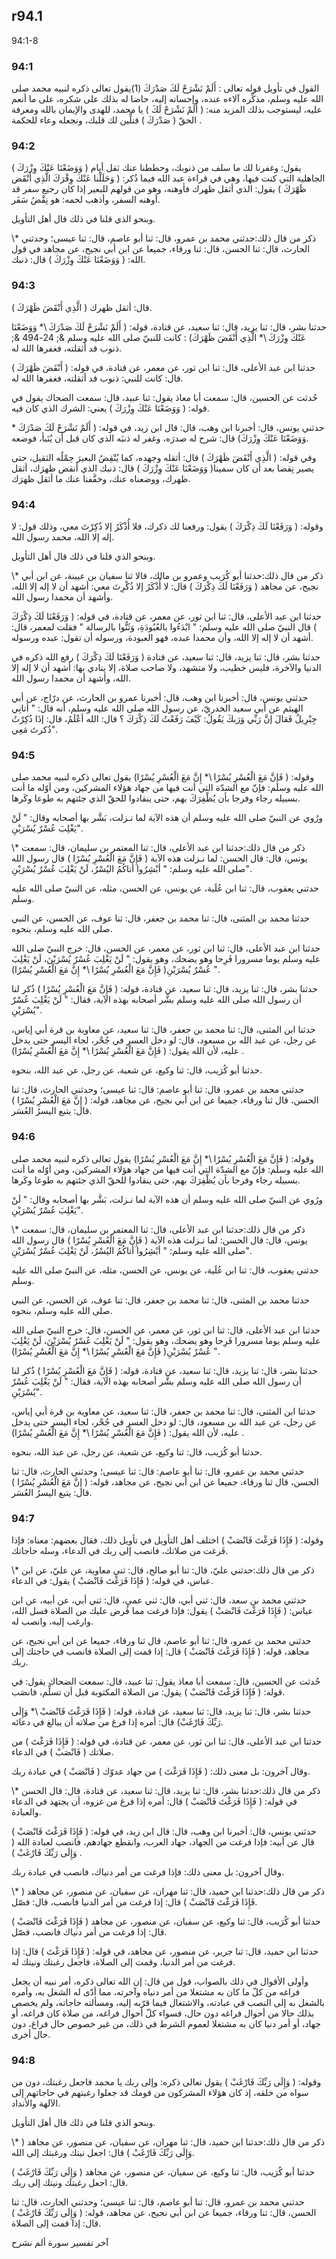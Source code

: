 ## r94.1
94:1-8
### 94:1
القول في تأويل قوله تعالى : أَلَمْ نَشْرَحْ لَكَ صَدْرَكَ (1)يقول تعالى ذكره لنبيه محمد صلى الله عليه وسلم، مذكِّره آلاءه عنده، وإحسانه إليه، حاضا له بذلك على شكره، على ما أنعم عليه، ليستوجب بذلك المزيد منه: ( أَلَمْ نَشْرَحْ لَكَ ) يا محمد، للهدى والإيمان بالله ومعرفة الحقّ ( صَدْرَكَ ) فنلِّين لك قلبك، ونجعله وعاء للحكمة .

### 94:2
( وَوَضَعْنَا عَنْكَ وِزْرَكَ ) يقول: وغفرنا لك ما سلف من ذنوبك، وحططنا عنك ثقل أيام الجاهلية التي كنت فيها، وهي في قراءة عبد الله فيما ذُكر: ( وَحَلَلْنا عَنْكَ وِقْرَكَ الَّذِي أَنْقَض ظَهْرَكَ ) يقول: الذي أثقل ظهرك فأوهنه، وهو من قولهم للبعير إذا كان رجيع سفر قد أوهنه السفر، وأذهب لحمه: هو نِقْضُ سَفَر.

وبنحو الذي قلنا في ذلك قال أهل التأويل.

\\* ذكر من قال ذلك:حدثني محمد بن عمرو، قال: ثنا أبو عاصم، قال: ثنا عيسى؛ وحدثني الحارث، قال: ثنا الحسن، قال: ثنا ورقاء، جميعا عن ابن أبي نجيح، عن مجاهد في قول الله: ( وَوَضَعْنَا عَنْكَ وِزْرَكَ ) قال: ذنبك.

### 94:3
( الَّذِي أَنْقَضَ ظَهْرَكَ ) قال: أثقل ظهرك.

حدثنا بشر، قال: ثنا يزيد، قال: ثنا سعيد، عن قتادة، قوله: ( أَلَمْ نَشْرَحْ لَكَ صَدْرَكَ \\* وَوَضَعْنَا عَنْكَ وِزْرَكَ \\* الَّذِي أَنْقَضَ ظَهْرَكَ) : كانت للنبيّ صلى الله عليه وسلم &; 24-494 &; ذنوب قد أثقلته، فغفرها الله له.

حدثنا ابن عبد الأعلى، قال: ثنا ابن ثور، عن معمر، عن قتادة، في قوله: ( أَنْقَضَ ظَهْرَكَ ) قال: كانت للنبي: ذنوب قد أثقلته، فغفرها الله له.

حُدثت عن الحسين، قال: سمعت أبا معاذ يقول: ثنا عبيد، قال: سمعت الضحاك يقول في قوله: ( وَوَضَعْنَا عَنْكَ وِزْرَكَ ) يعني: الشرك الذي كان فيه.

حدثني يونس، قال: أخبرنا ابن وهب، قال: قال ابن زيد، في قوله: ( أَلَمْ نَشْرَحْ لَكَ صَدْرَكَ \* وَوَضَعْنَا عَنْكَ وِزْرَكَ) قال: شرح له صدرَه، وغفر له ذنبَه الذي كان قبل أن يُنَبأ، فوضعه.

وفي قوله: ( الَّذِي أَنْقَضَ ظَهْرَكَ ) قال: أثقله وجهده، كما يُنْقِضُ البعيرَ حِمْلُه الثقيل، حتى يصير نِقضا بعد أن كان سمينا( وَوَضَعْنَا عَنْكَ وِزْرَكَ ) قال: ذنبك الذي أنقض ظهرَك، أثقل ظهرك، ووضعناه عنك، وخفَّفنا عنك ما أثقل ظهرَك.

### 94:4
وقوله: ( وَرَفَعْنَا لَكَ ذِكْرَكَ ) يقول: ورفعنا لك ذكرك، فلا أُذْكَرُ إلا ذُكِرْتَ معي، وذلك قول: لا إله إلا الله، محمد رسول الله.

وبنحو الذي قلنا في ذلك قال أهل التأويل.

\\* ذكر من قال ذلك:حدثنا أبو كُرَيب وعمرو بن مالك، قالا ثنا سفيان بن عيينة، عن ابن أبي نجيح، عن مجاهد ( وَرَفَعْنَا لَكَ ذِكْرَكَ ) قال: لا أُذْكَرُ إلا ذُكْرِتَ معي: أشهد أن لا إله إلا الله، وأشهد أن محمدا رسول الله.

حدثنا ابن عبد الأعلى، قال: ثنا ابن ثور، عن معمر، عن قتادة، في قوله: ( وَرَفَعْنَا لَكَ ذِكْرَكَ ) قال النبيّ صلى الله عليه وسلم: " ابْدَءُوا بالعُبُودَةِ، وَثَنُّوا بالرسالة " فقلت لمعمر، قال: أشهد أن لا إله إلا الله، وأن محمدا عبده، فهو العبودة، ورسوله أن تقول: عبده ورسوله.

حدثنا بشر، قال: ثنا يزيد، قال: ثنا سعيد، عن قتادة ( وَرَفَعْنَا لَكَ ذِكْرَكَ ) رفع الله ذكره في الدنيا والآخرة، فليس خطيب، ولا متشهد، ولا صاحب صلاة، إلا ينادي بها: أشهد أن لا إله إلا الله، وأشهد أن محمدا رسول الله.

حدثني يونس، قال: أخبرنا ابن وهب، قال: أخبرنا عمرو بن الحارث، عن درّاج، عن أبي الهيثم عن أبي سعيد الخدريّ، عن رسول الله صلى الله عليه وسلم، أنه قال: " أتانِي جِبْرِيلُ فَقالَ إنَّ رَبِّي وَرَبكَ يَقُولُ: كَيْفَ رَفَعْتُ لَكَ ذِكْرَكَ ؟ قال: الله أعْلَمُ، قال: إذَا ذُكِرْتُ ذُكرتَ مَعِي".

### 94:5
وقوله: ( فَإِنَّ مَعَ الْعُسْرِ يُسْرًا \\* إِنَّ مَعَ الْعُسْرِ يُسْرًا) يقول تعالى ذكره لنبيه محمد صلى الله عليه وسلم: فإنّ مع الشدّة التي أنت فيها من جهاد هؤلاء المشركين، ومن أوّله ما أنت بسبيله رجاء وفرجا بأن يُظْفِرَكَ بهم، حتى ينقادوا للحقّ الذي جئتهم به طوعا وكَرها.

ورُوي عن النبيّ صلى الله عليه وسلم أن هذه الآية لما نـزلت، بَشَّر بها أصحابه وقال: " لَنْ يَغْلِبَ عُسْرٌ يُسْرَيْنِ".

\\* ذكر من قال ذلك:حدثنا ابن عبد الأعلى، قال: ثنا المعتمر بن سليمان، قال: سمعت يونس، قال: قال الحسن: لما نـزلت هذه الآية ( فَإِنَّ مَعَ الْعُسْرِ يُسْرًا ) قال رسول الله صلى الله عليه وسلم: " أبْشِرُوا أتاكُمُ اليُسْرُ، لَنْ يَغْلِبَ عُسْرٌ يُسْرَيْنِ".

حدثني يعقوب، قال: ثنا ابن عُلَية، عن يونس، عن الحسن، مثله، عن النبيّ صلى الله عليه وسلم.

حدثنا محمد بن المثنى، قال: ثنا محمد بن جعفر، قال: ثنا عوف، عن الحسن، عن النبي صلى الله عليه وسلم، بنحوه.

حدثنا ابن عبد الأعلى، قال: ثنا ابن ثور، عن معمر، عن الحسن، قال: خرج النبيّ صلى الله عليه وسلم يوما مسرورا فَرِحا وهو يضحك، وهو يقول: " لَنْ يَغْلِبَ عُسْرٌ يُسْرَيْنَ، لَنْ يَغْلِبَ عُسْرٌ يُسْرَيْنِ( فَإِنَّ مَعَ الْعُسْرِ يُسْرًا \\* إِنَّ مَعَ الْعُسْرِ يُسْرًا) ".

حدثنا بشر، قال: ثنا يزيد، قال: ثنا سعيد، عن قتادة، قوله: ( فَإِنَّ مَعَ الْعُسْرِ يُسْرًا ) ذُكر لنا أن رسول الله صلى الله عليه وسلم بشَّر أصحابه بهذه الآية، فقال: " لَنْ يَغْلِبَ عُسْرٌ يُسْرَيْنِ".

حدثنا ابن المثنى، قال: ثنا محمد بن جعفر، قال: ثنا سعيد، عن معاوية بن قرة أبي إياس، عن رجل، عن عبد الله بن مسعود، قال: لو دخل العسر في جُحْر، لجاء اليسر حتى يدخل عليه، لأن الله يقول: ( فَإِنَّ مَعَ الْعُسْرِ يُسْرًا \\* إِنَّ مَعَ الْعُسْرِ يُسْرًا) .

حدثنا أبو كُرَيب، قال: ثنا وكيع، عن شعبة، عن رجل، عن عبد الله، بنحوه.

حدثني محمد بن عمرو، قال: ثنا أبو عاصم: قال: ثنا عيسى؛ وحدثني الحارث، قال: ثنا الحسن، قال ثنا ورقاء، جميعا عن ابن أبي نجيح، عن مجاهد، قوله: ( إِنَّ مَعَ الْعُسْرِ يُسْرًا ) قال: يتبع اليسرُ العُسَر.

### 94:6
<!-- TODO:DUPLICATE -->

وقوله: ( فَإِنَّ مَعَ الْعُسْرِ يُسْرًا \\* إِنَّ مَعَ الْعُسْرِ يُسْرًا) يقول تعالى ذكره لنبيه محمد صلى الله عليه وسلم: فإنّ مع الشدّة التي أنت فيها من جهاد هؤلاء المشركين، ومن أوّله ما أنت بسبيله رجاء وفرجا بأن يُظْفِرَكَ بهم، حتى ينقادوا للحقّ الذي جئتهم به طوعا وكَرها.

ورُوي عن النبيّ صلى الله عليه وسلم أن هذه الآية لما نـزلت، بَشَّر بها أصحابه وقال: " لَنْ يَغْلِبَ عُسْرٌ يُسْرَيْنِ".

\\* ذكر من قال ذلك:حدثنا ابن عبد الأعلى، قال: ثنا المعتمر بن سليمان، قال: سمعت يونس، قال: قال الحسن: لما نـزلت هذه الآية ( فَإِنَّ مَعَ الْعُسْرِ يُسْرًا ) قال رسول الله صلى الله عليه وسلم: " أبْشِرُوا أتاكُمُ اليُسْرُ، لَنْ يَغْلِبَ عُسْرٌ يُسْرَيْنِ".

حدثني يعقوب، قال: ثنا ابن عُلَية، عن يونس، عن الحسن، مثله، عن النبيّ صلى الله عليه وسلم.

حدثنا محمد بن المثنى، قال: ثنا محمد بن جعفر، قال: ثنا عوف، عن الحسن، عن النبي صلى الله عليه وسلم، بنحوه.

حدثنا ابن عبد الأعلى، قال: ثنا ابن ثور، عن معمر، عن الحسن، قال: خرج النبيّ صلى الله عليه وسلم يوما مسرورا فَرِحا وهو يضحك، وهو يقول: " لَنْ يَغْلِبَ عُسْرٌ يُسْرَيْنَ، لَنْ يَغْلِبَ عُسْرٌ يُسْرَيْنِ( فَإِنَّ مَعَ الْعُسْرِ يُسْرًا \\* إِنَّ مَعَ الْعُسْرِ يُسْرًا) ".

حدثنا بشر، قال: ثنا يزيد، قال: ثنا سعيد، عن قتادة، قوله: ( فَإِنَّ مَعَ الْعُسْرِ يُسْرًا ) ذُكر لنا أن رسول الله صلى الله عليه وسلم بشَّر أصحابه بهذه الآية، فقال: " لَنْ يَغْلِبَ عُسْرٌ يُسْرَيْنِ".

حدثنا ابن المثنى، قال: ثنا محمد بن جعفر، قال: ثنا سعيد، عن معاوية بن قرة أبي إياس، عن رجل، عن عبد الله بن مسعود، قال: لو دخل العسر في جُحْر، لجاء اليسر حتى يدخل عليه، لأن الله يقول: ( فَإِنَّ مَعَ الْعُسْرِ يُسْرًا \\* إِنَّ مَعَ الْعُسْرِ يُسْرًا) .

حدثنا أبو كُرَيب، قال: ثنا وكيع، عن شعبة، عن رجل، عن عبد الله، بنحوه.

حدثني محمد بن عمرو، قال: ثنا أبو عاصم: قال: ثنا عيسى؛ وحدثني الحارث، قال: ثنا الحسن، قال ثنا ورقاء، جميعا عن ابن أبي نجيح، عن مجاهد، قوله: ( إِنَّ مَعَ الْعُسْرِ يُسْرًا ) قال: يتبع اليسرُ العُسَر.

### 94:7
وقوله: ( فَإِذَا فَرَغْتَ فَانْصَبْ ) اختلف أهل التأويل في تأويل ذلك، فقال بعضهم: معناه: فإذا فَرغت من صلاتك، فانصب إلى ربك في الدعاء، وسله حاجاتك.

\\* ذكر من قال ذلك:حدثني عليّ، قال: ثنا أبو صالح، قال: ثني معاوية، عن عليّ، عن ابن عباس، في قوله: ( فَإِذَا فَرَغْتَ فَانْصَبْ ) يقول: في الدعاء.

حدثني محمد بن سعد، قال: ثني أبي، قال: ثني عمي، قال: ثني أبي، عن أبيه، عن ابن عباس: ( فَإِذَا فَرَغْتَ فَانْصَبْ ) يقول: فإذا فرغت مما فُرض عليك من الصلاة فسل الله، وارغب إليه، وانصب له.

حدثني محمد بن عمرو، قال: ثنا أبو عاصم، قال ثنا ورقاء، جميعا عن ابن أبي نجيح، عن مجاهد، قوله: ( فَإِذَا فَرَغْتَ فَانْصَبْ ) قال: إذا قمت إلى الصلاة فانصب في حاجتك إلى ربك.

حُدثت عن الحسين، قال: سمعت أبا معاذ يقول: ثنا عبيد، قال: سمعت الضحاك يقول: في قوله: ( فَإِذَا فَرَغْتَ فَانْصَبْ ) يقول: من الصلاة المكتوبة قبل أن تسلِّم، فانصَب.

حدثنا بشر، قال: ثنا يزيد، قال: ثنا سعيد، عن قتادة، قوله: ( فَإِذَا فَرَغْتَ فَانْصَبْ \\* وَإِلَى رَبِّكَ فَارْغَبْ) قال: أمره إذا فرغ من صلاته أن يبالغ في دعائه.

حدثنا ابن عبد الأعلى، قال: ثنا ابن ثور، عن معمر، عن قتادة، في قوله: ( فَإِذَا فَرَغْتَ ) من صلاتك ( فَانْصَبْ ) في الدعاء.

وقال آخرون: بل معنى ذلك: ( فَإِذَا فَرَغْتَ ) من جهاد عدوّك ( فَانْصَبْ ) في عبادة ربك.

\\* ذكر من قال ذلك:حدثنا بشر، قال: ثنا يزيد، قال: ثنا سعيد، عن قتادة، قال: قال الحسن في قوله: ( فَإِذَا فَرَغْتَ فَانْصَبْ ) قال: أمره إذا فرغ من غزوه، أن يجتهد في الدعاء والعبادة.

حدثني يونس، قال: أخبرنا ابن وهب، قال: قال ابن زيد، في قوله: ( فَإِذَا فَرَغْتَ فَانْصَبْ ) قال عن أبيه: فإذا فرغت من الجهاد، جهاد العرب، وانقطع جهادهم، فانصب لعبادة الله ( وَإِلَى رَبِّكَ فَارْغَبْ ) .

وقال آخرون: بل معنى ذلك: فإذا فرغت من أمر دنياك، فانصب في عبادة ربك.

\\* ذكر من قال ذلك:حدثنا ابن حميد، قال: ثنا مهران، عن سفيان، عن منصور، عن مجاهد ( فَإِذَا فَرَغْتَ فَانْصَبْ ) قال: إذا فرغت من أمر الدنيا فانصب، قال: فصّل.

حدثنا أبو كُرَيب، قال: ثنا وكيع، عن سفيان، عن منصور، عن مجاهد ( فَإِذَا فَرَغْتَ فَانْصَبْ ) قال: إذا فرغت من أمر دنياك فانصب، فصّل.

حدثنا ابن حميد، قال: ثنا جرير، عن منصور، عن مجاهد، في قوله: ( فَإِذَا فَرَغْتَ ) قال: إذا فرغت من أمر الدنيا، وقمت إلى الصلاة، فاجعل رغبتك ونيتك له.

وأولى الأقوال في ذلك بالصواب، قول من قال: إن الله تعالى ذكره، أمر نبيه أن يجعل فراغه من كلّ ما كان به مشتغلا من أمر دنياه وآخرته، مما أدّى له الشغل به، وأمره بالشغل به إلى النصب في عبادته، والاشتغال فيما قرّبه إليه، ومسألته حاجاته، ولم يخصص بذلك حالا من أحوال فراغه دون حال، فسواء كلّ أحوال فراغه، من صلاة كان فراغه، أو جهاد، أو أمر دنيا كان به مشتغلا لعموم الشرط في ذلك، من غير خصوص حال فراغ، دون حال أخرى.

### 94:8
وقوله: ( وَإِلَى رَبِّكَ فَارْغَبْ ) يقول تعالى ذكره: وإلى ربك يا محمد فاجعل رغبتك، دون من سواه من خلقه، إذ كان هؤلاء المشركون من قومك قد جعلوا رغبتهم في حاجاتهم إلى الآلهة والأنداد.

وبنحو الذي قلنا في ذلك قال أهل التأويل.

\\* ذكر من قال ذلك:حدثنا ابن حميد، قال: ثنا مهران، عن سفيان، عن منصور، عن مجاهد ( وَإِلَى رَبِّكَ فَارْغَبْ ) قال: اجعل نيتك ورغبتك إلى الله.

حدثنا أبو كُرَيب، قال: ثنا وكيع، عن سفيان، عن منصور، عن مجاهد ( وَإِلَى رَبِّكَ فَارْغَبْ ) قال: اجعل رغبتك ونيتك إلى ربك.

حدثني محمد بن عمرو، قال: ثنا أبو عاصم، قال: ثنا عيسى؛ وحدثني الحارث، قال: ثنا الحسن، قال: ثنا ورقاء، جميعا عن ابن أبي نجيح، عن مجاهد، قوله: ( وَإِلَى رَبِّكَ فَارْغَبْ ) قال: إذا قمت إلى الصلاة.

آخر تفسير سورة ألم نشرح
